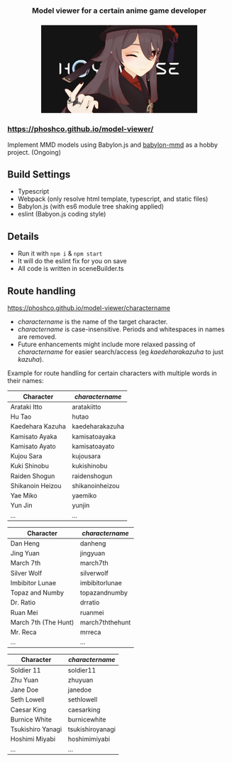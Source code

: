 <div align="center">

<h3> Model viewer for a certain anime game developer </h3>

</div>

###

<div align="center">
  <img src="banner.jpeg?raw=true" style="max-width: 70%; height: auto;"/>
</div>

### https://phoshco.github.io/model-viewer/

Implement MMD models using Babylon.js and <a href="https://github.com/noname0310/babylon-mmd/">babylon-mmd</a> as a hobby project.
(Ongoing)

## Build Settings

- Typescript
- Webpack (only resolve html template, typescript, and static files)
- Babylon.js (with es6 module tree shaking applied)
- eslint (Babyon.js coding style)

## Details

- Run it with `npm i` & `npm start`
- It will do the eslint fix for you on save
- All code is written in sceneBuilder.ts


## Route handling
https://phoshco.github.io/model-viewer/charactername

- *charactername* is the name of the target character.
- *charactername* is case-insensitive. Periods and whitespaces in names are removed.
- Future enhancements might include more relaxed passing of *charactername* for easier search/access (eg *kaedeharakazuha* to just *kazuha*).

Example for route handling for certain characters with multiple words in their names:

| Character | *charactername* |
|-----------|-----------------|
| Arataki Itto | aratakiitto |
| Hu Tao | hutao |
| Kaedehara Kazuha | kaedeharakazuha |
| Kamisato Ayaka | kamisatoayaka |
| Kamisato Ayato | kamisatoayato |
| Kujou Sara | kujousara |
| Kuki Shinobu | kukishinobu |
| Raiden Shogun | raidenshogun |
| Shikanoin Heizou | shikanoinheizou |
| Yae Miko | yaemiko |
| Yun Jin | yunjin |
| ... | ... |

| Character | *charactername* |
|-----------|-----------------|
| Dan Heng | danheng |
| Jing Yuan | jingyuan |
| March 7th | march7th |
| Silver Wolf | silverwolf |
| Imbibitor Lunae | imbibitorlunae |
| Topaz and Numby | topazandnumby |
| Dr. Ratio | drratio |
| Ruan Mei | ruanmei |
| March 7th (The Hunt) | march7ththehunt |
| Mr. Reca | mrreca |
| ... | ... |

| Character | *charactername* |
|-----------|-----------------|
| Soldier 11 | soldier11 |
| Zhu Yuan | zhuyuan |
| Jane Doe | janedoe |
| Seth Lowell | sethlowell |
| Caesar King | caesarking |
| Burnice White | burnicewhite |
| Tsukishiro Yanagi | tsukishiroyanagi |
| Hoshimi Miyabi | hoshimimiyabi |
| ... | ... |